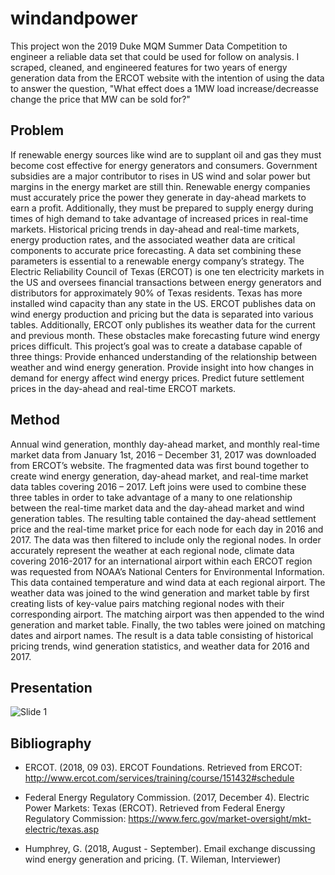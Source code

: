# windandpower

This project won the 2019 Duke MQM Summer Data Competition to engineer a reliable data set that could be used for follow on analysis. I scraped, cleaned, and engineered features for two years of energy generation data from the ERCOT website with the intention of using the data to answer the question, "What effect does a 1MW load increase/decreasse change the price that MW can be sold for?"

## Problem
If renewable energy sources like wind are to supplant oil and gas they must become cost effective for energy generators and consumers. Government subsidies are a major contributor to rises in US wind and solar power but margins in the energy market are still thin. Renewable energy companies must accurately price the power they generate in day-ahead markets to earn a profit. Additionally, they must be prepared to supply energy during times of high demand to take advantage of increased prices in real-time markets. Historical pricing trends in day-ahead and real-time markets, energy production rates, and the associated weather data are critical components to accurate price forecasting. A data set combining these parameters is essential to a renewable energy company’s strategy. 
The Electric Reliability Council of Texas (ERCOT) is one ten electricity markets in the US and oversees financial transactions between energy generators and distributors for approximately 90% of Texas residents. Texas has more installed wind capacity than any state in the US. ERCOT publishes data on wind energy production and pricing but the data is separated into various tables. Additionally, ERCOT only publishes its weather data for the current and previous month. These obstacles make forecasting future wind energy prices difficult.
This project’s goal was to create a database capable of three things:
Provide enhanced understanding of the relationship between weather and wind energy generation.
Provide insight into how changes in demand for energy affect wind energy prices.
Predict future settlement prices in the day-ahead and real-time ERCOT markets. 

## Method
Annual wind generation, monthly day-ahead market, and monthly real-time market data from January 1st, 2016 – December 31, 2017 was downloaded from ERCOT’s website. The fragmented data was first bound together to create wind energy generation, day-ahead market, and real-time market data tables covering 2016 – 2017.
Left joins were used to combine these three tables in order to take advantage of a many to one relationship between the real-time market data and the day-ahead market and wind generation tables. The resulting table contained the day-ahead settlement price and the real-time market price for each node for each day in 2016 and 2017. The data was then filtered to include only the regional nodes. 
In order accurately represent the weather at each regional node, climate data covering 2016-2017 for an international airport within each ERCOT region was requested from NOAA’s National Centers for Environmental Information. This data contained temperature and wind data at each regional airport. 
The weather data was joined to the wind generation and market table by first creating lists of key-value pairs matching regional nodes with their corresponding airport. The matching airport was then appended to the wind generation and market table. Finally, the two tables were joined on matching dates and airport names. The result is a data table consisting of historical pricing trends, wind generation statistics, and weather data for 2016 and 2017. 

## Presentation
![Slide 1](/Users/thomaswileman/Downloads/Slide1.JPG)

## Bibliography
  * ERCOT. (2018, 09 03). ERCOT Foundations. Retrieved from ERCOT: http://www.ercot.com/services/training/course/151432#schedule

  * Federal Energy Regulatory Commission. (2017, December 4). Electric Power Markets: Texas (ERCOT). Retrieved from Federal Energy Regulatory Commission: https://www.ferc.gov/market-oversight/mkt-electric/texas.asp

  * Humphrey, G. (2018, August - September). Email exchange discussing wind energy generation and pricing. (T. Wileman, Interviewer)
